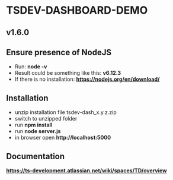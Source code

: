 # TSDEV-DASHBOARD-DEMO
## v1.6.0

## Ensure presence of NodeJS
* Run: **node -v**
* Result could be something like this: **v6.12.3**
* If there is no installation: **https://nodejs.org/en/download/**

## Installation
* unzip installation file tsdev-dash_x.y.z.zip  
* switch to unzipped folder  
* run **npm install**  
* run **node server.js**  
* in browser open **http://localhost:5000**  

## Documentation
**https://ts-development.atlassian.net/wiki/spaces/TD/overview**
